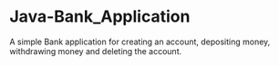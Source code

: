 # Java-Bank_Application
A simple Bank application for creating an account, depositing money, withdrawing money and deleting the account.
